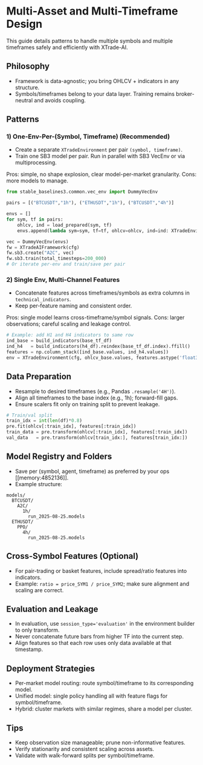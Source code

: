 # Multi-Asset and Multi-Timeframe Design

This guide details patterns to handle multiple symbols and multiple timeframes safely and efficiently with XTrade-AI.

## Philosophy

- Framework is data-agnostic; you bring OHLCV + indicators in any structure.
- Symbols/timeframes belong to your data layer. Training remains broker-neutral and avoids coupling.

## Patterns

### 1) One-Env-Per-(Symbol, Timeframe) (Recommended)

- Create a separate `XTradeEnvironment` per pair `(symbol, timeframe)`.
- Train one SB3 model per pair. Run in parallel with SB3 VecEnv or via multiprocessing.

Pros: simple, no shape explosion, clear model-per-market granularity.
Cons: more models to manage.

```python
from stable_baselines3.common.vec_env import DummyVecEnv

pairs = [("BTCUSDT","1h"), ("ETHUSDT","1h"), ("BTCUSDT","4h")]

envs = []
for sym, tf in pairs:
	ohlcv, ind = load_prepared(sym, tf)
	envs.append(lambda sym=sym, tf=tf, ohlcv=ohlcv, ind=ind: XTradeEnvironment(cfg, ohlcv, ind))

vec = DummyVecEnv(envs)
fw = XTradeAIFramework(cfg)
fw.sb3.create("A2C", vec)
fw.sb3.train(total_timesteps=200_000)
# Or iterate per-env and train/save per pair
```

### 2) Single Env, Multi-Channel Features

- Concatenate features across timeframes/symbols as extra columns in `technical_indicators`.
- Keep per-feature naming and consistent order.

Pros: single model learns cross-timeframe/symbol signals.
Cons: larger observations; careful scaling and leakage control.

```python
# Example: add H1 and H4 indicators to same row
ind_base = build_indicators(base_tf_df)
ind_h4   = build_indicators(h4_df).reindex(base_tf_df.index).ffill()
features = np.column_stack([ind_base.values, ind_h4.values])
env = XTradeEnvironment(cfg, ohlcv_base.values, features.astype('float32'))
```

## Data Preparation

- Resample to desired timeframes (e.g., Pandas `.resample('4H')`).
- Align all timeframes to the base index (e.g., 1h); forward-fill gaps.
- Ensure scalers fit only on training split to prevent leakage.

```python
# Train/val split
train_idx = int(len(df)*0.8)
pre.fit(ohlcv[:train_idx], features[:train_idx])
train_data = pre.transform(ohlcv[:train_idx], features[:train_idx])
val_data   = pre.transform(ohlcv[train_idx:], features[train_idx:])
```

## Model Registry and Folders

- Save per (symbol, agent, timeframe) as preferred by your ops [[memory:4852136]].
- Example structure:

```
models/
  BTCUSDT/
    A2C/
      1h/
        run_2025-08-25.models
  ETHUSDT/
    PPO/
      4h/
        run_2025-08-25.models
```

## Cross-Symbol Features (Optional)

- For pair-trading or basket features, include spread/ratio features into indicators.
- Example: `ratio = price_SYM1 / price_SYM2`; make sure alignment and scaling are correct.

## Evaluation and Leakage

- In evaluation, use `session_type='evaluation'` in the environment builder to only transform.
- Never concatenate future bars from higher TF into the current step.
- Align features so that each row uses only data available at that timestamp.

## Deployment Strategies

- Per-market model routing: route symbol/timeframe to its corresponding model.
- Unified model: single policy handling all with feature flags for symbol/timeframe.
- Hybrid: cluster markets with similar regimes, share a model per cluster.

## Tips

- Keep observation size manageable; prune non-informative features.
- Verify stationarity and consistent scaling across assets.
- Validate with walk-forward splits per symbol/timeframe.
